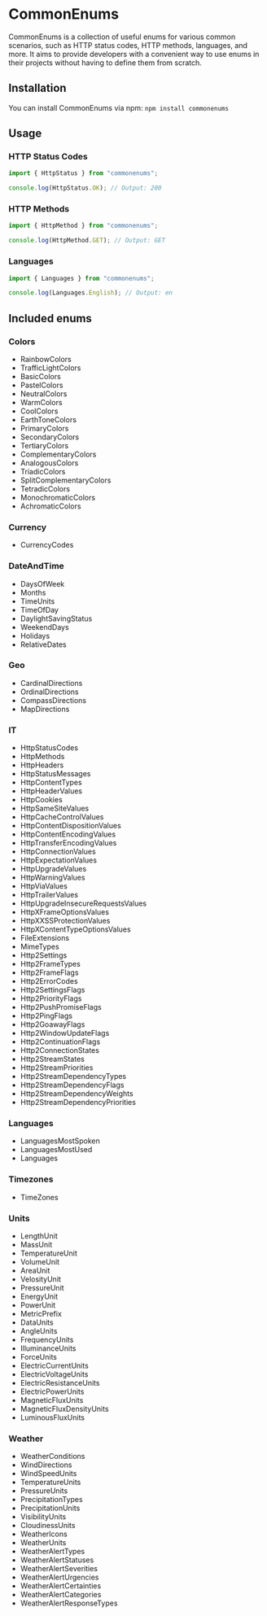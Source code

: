 # CommonEnums

CommonEnums is a collection of useful enums for various common scenarios, such as HTTP status codes, HTTP methods, languages, and more. It aims to provide developers with a convenient way to use enums in their projects without having to define them from scratch.

## Installation

You can install CommonEnums via npm: `npm install commonenums`

## Usage

### HTTP Status Codes

```typescript
import { HttpStatus } from "commonenums";

console.log(HttpStatus.OK); // Output: 200
```

### HTTP Methods

```typescript
import { HttpMethod } from "commonenums";

console.log(HttpMethod.GET); // Output: GET
```

### Languages

```typescript
import { Languages } from "commonenums";

console.log(Languages.English); // Output: en
```

## Included enums

### Colors

- RainbowColors
- TrafficLightColors
- BasicColors
- PastelColors
- NeutralColors
- WarmColors
- CoolColors
- EarthToneColors
- PrimaryColors
- SecondaryColors
- TertiaryColors
- ComplementaryColors
- AnalogousColors
- TriadicColors
- SplitComplementaryColors
- TetradicColors
- MonochromaticColors
- AchromaticColors

### Currency

- CurrencyCodes

### DateAndTime

- DaysOfWeek
- Months
- TimeUnits
- TimeOfDay
- DaylightSavingStatus
- WeekendDays
- Holidays
- RelativeDates

### Geo

- CardinalDirections
- OrdinalDirections
- CompassDirections
- MapDirections

### IT

- HttpStatusCodes
- HttpMethods
- HttpHeaders
- HttpStatusMessages
- HttpContentTypes
- HttpHeaderValues
- HttpCookies
- HttpSameSiteValues
- HttpCacheControlValues
- HttpContentDispositionValues
- HttpContentEncodingValues
- HttpTransferEncodingValues
- HttpConnectionValues
- HttpExpectationValues
- HttpUpgradeValues
- HttpWarningValues
- HttpViaValues
- HttpTrailerValues
- HttpUpgradeInsecureRequestsValues
- HttpXFrameOptionsValues
- HttpXXSSProtectionValues
- HttpXContentTypeOptionsValues
- FileExtensions
- MimeTypes
- Http2Settings
- Http2FrameTypes
- Http2FrameFlags
- Http2ErrorCodes
- Http2SettingsFlags
- Http2PriorityFlags
- Http2PushPromiseFlags
- Http2PingFlags
- Http2GoawayFlags
- Http2WindowUpdateFlags
- Http2ContinuationFlags
- Http2ConnectionStates
- Http2StreamStates
- Http2StreamPriorities
- Http2StreamDependencyTypes
- Http2StreamDependencyFlags
- Http2StreamDependencyWeights
- Http2StreamDependencyPriorities

### Languages

- LanguagesMostSpoken
- LanguagesMostUsed
- Languages

### Timezones

- TimeZones

### Units

- LengthUnit
- MassUnit
- TemperatureUnit
- VolumeUnit
- AreaUnit
- VelosityUnit
- PressureUnit
- EnergyUnit
- PowerUnit
- MetricPrefix
- DataUnits
- AngleUnits
- FrequencyUnits
- IlluminanceUnits
- ForceUnits
- ElectricCurrentUnits
- ElectricVoltageUnits
- ElectricResistanceUnits
- ElectricPowerUnits
- MagneticFluxUnits
- MagneticFluxDensityUnits
- LuminousFluxUnits

### Weather

- WeatherConditions
- WindDirections
- WindSpeedUnits
- TemperatureUnits
- PressureUnits
- PrecipitationTypes
- PrecipitationUnits
- VisibilityUnits
- CloudinessUnits
- WeatherIcons
- WeatherUnits
- WeatherAlertTypes
- WeatherAlertStatuses
- WeatherAlertSeverities
- WeatherAlertUrgencies
- WeatherAlertCertainties
- WeatherAlertCategories
- WeatherAlertResponseTypes

<!-- ## Contributing

Contributions are welcome! Please follow the guidelines in [CONTRIBUTING.md](./CONTRIBUTING.md).

## License

This project is licensed under the [MIT License](./LICENSE). -->

